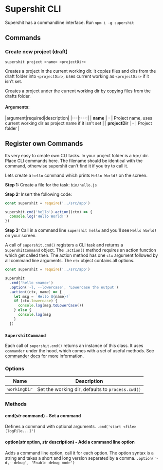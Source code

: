 Supershit CLI
=============

Supershit has a commandline interface. Run `npm i -g supershit`

## Commands

### Create new project (draft)

`supershit project <name> <projectDir>`

 Creates a project in the current working dir. It copies files and dirs from the draft folder into `<projectDir>`, uses current working as `<projectDir>` if it isn't set.

Creates a project under the current working dir by copying files from the drafts folder.


#### Arguments:
|argument|required|description|
|---|:---:|
| **name** | - | Project name, uses current working dir as project name if it isn't set |
| **projectDir** | - | Project folder |

## Register own Commands

Its very easy to create own CLI tasks. In your project folder is a `bin/` dir. Place CLI commands here.
The filename should be identical with the command, otherwise supershit can't find it if you try to call it.

Lets create a `hello` command which prints `Hello World!` on the screen.

**Step 1:** Create a file for the task: `bin/hello.js`

**Step 2:** Insert the following code:

```js
const supershit = require('../src/app')

supershit.cmd('hello').action((ctx) => {
  console.log('Hello World!')
})
```

**Step 3:** Call in a command line `supershit hello` and you'll see `Hello World!` on your screen.

A call of `supershit.cmd()` registers a CLI task and returns a `SupershitCommand` object. The `.action()` method requires an action function which get called then. The action method has one `ctx` argument followed by all command line arguments. The `ctx` object contains all options.

```js
const supershit = require('../src/app')

supershit
  .cmd('hello <name>')
  .option('-l, --lowercase', 'Lowercase the output')
  .action((ctx, name) => {
    let msg = `Hello ${name}!`
    if (ctx.lowercase) {
      console.log(msg.toLowerCase())
    } else {
      console.log(msg
    }
  })
```

### `SupershitCommand`

Each call of `supershit.cmd()` returns an instance of this class. It uses `commander` under the hood, which comes with a set of useful methods. See [commander docs](https://www.npmjs.com/package/commander) for more information.

### Options

Name | Description
-----|------------
`workingDir` | Set the working dir, defaults to `process.cwd()`

### Methods

#### cmd(*str* command) - Set a command

Defines a command with optional arguments. `.cmd('start <file> [logFile...]')`

#### option(*str* option, *str* description) - Add a command line option

Adds a command line option, call it for each option. The option syntax is a string and takes a short and long version separated by a comma. `.option('-d,--debug', 'Enable debug mode')`
